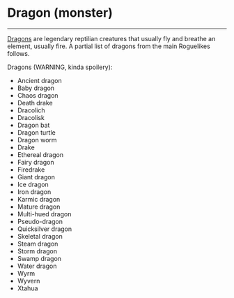 # Dragon (monster)

---

[Dragons](http://www.wikipedia.org/wiki/Dragon) are legendary reptilian creatures that usually fly and breathe an element, usually fire. A partial list of dragons from the main Roguelikes follows.

Dragons (WARNING, kinda spoilery):

- Ancient dragon
- Baby dragon
- Chaos dragon
- Death drake
- Dracolich
- Dracolisk
- Dragon bat
- Dragon turtle
- Dragon worm
- Drake
- Ethereal dragon
- Fairy dragon
- Firedrake
- Giant dragon
- Ice dragon
- Iron dragon
- Karmic dragon
- Mature dragon
- Multi-hued dragon
- Pseudo-dragon
- Quicksilver dragon
- Skeletal dragon
- Steam dragon
- Storm dragon
- Swamp dragon
- Water dragon
- Wyrm
- Wyvern
- Xtahua
